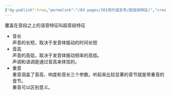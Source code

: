 ```yaml
---
{"dg-publish":true,"permalink":"/03 pages/201现代语言学/超音段特征/","created":"2024-12-16T22:06:07.683+08:00","updated":"2025-03-02T14:13:33.832+08:00"}
---
```


覆盖在音段之上的语音特征叫超音段特征
- 音长  
    声音的长短，取决于发音体振动的时间长短
- 音高  
    声音的高低，取决于发音体振动频率的高低。  
    声调和语调是通过音高来体现的。
- 重音  
    重音涵盖了音高、响度和音长三个参数。听起来比较显著的音节就是带重音的音节。  
    重音可以区别意义。